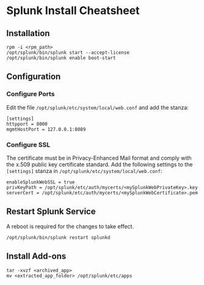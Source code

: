 # Splunk Install Cheatsheet

## Installation 
```
rpm -i <rpm_path>
/opt/splunk/bin/splunk start --accept-license
/opt/splunk/bin/splunk enable boot-start 
```

## Configuration
### Configure Ports
Edit the file `/opt/splunk/etc/system/local/web.conf` and add the stanza:
```
[settings]
httpport = 8000
mgmtHostPort = 127.0.0.1:8089
```

### Configure SSL
The certificate must be in Privacy-Enhanced Mail format and comply with the x.509 public key certificate standard.
Add the following settings to the `[settings]` stanza in `/opt/splunk/etc/system/local/web.conf`:
```
enableSplunkWebSSL = true
privKeyPath = /opt/splunk/etc/auth/mycerts/<mySplunkWebPrivateKey>.key
serverCert = /opt/splunk/etc/auth/mycerts/<mySplunkWebCertificate>.pem
```

## Restart Splunk Service
A reboot is required for the changes to take effect.
```
/opt/splunk/bin/splunk restart splunkd
```

## Install Add-ons
```
tar -xvzf <archived_app>
mv <extracted_app_folder> /opt/splunk/etc/apps
```